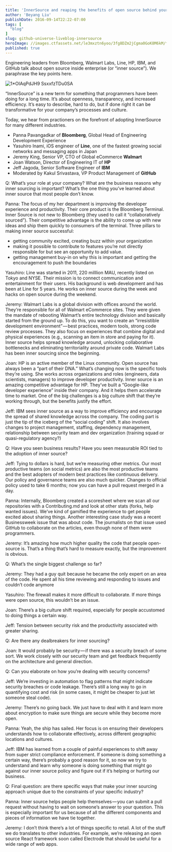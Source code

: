 ```yaml
---
title: 'InnerSource and reaping the benefits of open source behind your firewall, a discussion at GitHub Universe'
author: 'Beyang Liu'
publishDate: 2016-09-14T22:22-07:00
tags: [
  "blog"
]
slug: github-universe-liveblog-innersource
heroImage: //images.ctfassets.net/le3mxztn6yoo/3fg8DZm2jCgma0GoK8M6kM/fcb7325505954579a80ae76b1f5d5798/1_OIAqPdJH9_SsxxfzTDu0SA.jpeg
published: true
---
```




Engineering leaders from Bloomberg, Walmart Labs, Line, HP, IBM, and GitHub talk about open source inside enterprise (or “inner source”). We paraphrase the key points here.

![1*OIAqPdJH9 SsxxfzTDu0SA](//images.contentful.com/le3mxztn6yoo/3fg8DZm2jCgma0GoK8M6kM/fcb7325505954579a80ae76b1f5d5798/1_OIAqPdJH9_SsxxfzTDu0SA.jpeg)

“InnerSource” is a new term for something that programmers have been doing for a long time. It’s about openness, transparency, and increased efficiency. It’s easy to describe, hard to do, but if done right it can be transformative for your company’s processes and culture.

Today, we hear from practioners on the forefront of adopting InnerSource for many different industries.

*   Panna Pavangadkar of **Bloomberg**, Global Head of Engineering Development Experience
*   Yasuhiro Inami, iOS engineer of **Line**, one of the fastest growing social networks and messaging apps in Japan
*   Jeremy King, Senior VP, CTO of Global eCommerce **Walmart**
*   Joan Watson, Director of Engineering IT of **HP**
*   Jeff Jagoda, Senior Software Engineer of **IBM**
*   Moderated by Kakul Srivastava, VP Product Management of **GitHub**

Q: What’s your role at your company? What are the business reasons why inner sourcing is important? What’s the one thing you’ve learned about inner source that most people don’t know.

Panna: The focus of my her department is improving the developer experience and productivity. Their core product is the Bloomberg Terminal. Inner Source is not new to Bloomberg (they used to call it “collaboratively sourced”). Their competitive advantage is the ability to come up with new ideas and ship them quickly to consumers of the terminal. Three pillars to making inner source successful:

*   getting community excited, creating buzz within your organization
*   making it possible to contribute to features you’re not directly responsible for but see an opportunity to add value.
*   getting management buy-in on why this is important and getting the encouragement to push the boundaries

Yasuhiro: Line was started in 2011, 220 milllion MAU, recently listed on Tokyo and NYSE. Their mission is to connect communication and entertainment for their users. His background is web development and has been at Line for 5 years. He works on inner source during the week and hacks on open source during the weekend.

Jeremy: Walmart Labs is a global division with offices around the world. They’re responsible for all of Walmart eCommerce sites. They were given the mandate of rebooting Walmart’s entire technology division and basically started from the ground up. To do this, you want to create an “irresistible development environment” — best practices, modern tools, strong code review processes. They also focus on experiences that combine digital and physical experiences (e.g., scanning an item in store and paying for it). Inner source helps spread knowledge around, unlocking collaborative bottlenecks and eliminating territoriality around private code. Walmart Labs has been inner sourcing since the beginning.

Joan: HP is an active member of the Linux community. Open source has always been a “part of their DNA.” What’s changing now is the specific tools they’re using. She works across organizations and roles (engineers, data scientists, managers) to improve developer productivity. Inner source is an amazing competitive advantage for HP. They’ve built a “Google-like developer experience” inside their company. And it helps them accelerate time to market. One of the big challenges is a big culture shift that they’re working through, but the benefits justify the effort.

Jeff: IBM sees inner source as a way to improve efficiency and encourage the spread of shared knowledge across the company. The coding part is just the tip of the iceberg of the “social coding” shift. It also involves changes to project management, staffing, dependency management, relationship between security team and dev organization (training squad or quasi-regulatory agency?)

Q: Have you seen business results? Have you seen measurable ROI tied to the adoption of inner source?

Jeff: Tying to dollars is hard, but we’re measuring other metrics. Our most productive teams (on social metrics) are also the most productive teams and the best adopters of modern best practices like continuous delivery. Our policy and governance teams are also much quicker. Changes to official policy used to take 6 months; now you can have a pull request merged in a day.

Panna: Internally, Bloomberg created a scoresheet where we scan all our repositories with a Contributing.md and look at other stats (forks, help wanted issues). We’ve kind of gamified the experience to get people excited about sharing things. Another interesting case study was a recent Businessweek issue that was about code. The journalists on that issue used GitHub to collaborate on the articles, even though none of them were programmers.

Jeremy: It’s amazing how much higher quality the code that people open-source is. That’s a thing that’s hard to measure exactly, but the improvement is obvious.

Q: What’s the single biggest challenge so far?

Jeremy: They had a guy quit because he became the only expert on an area of the code. He spent all his time reviewing and responding to issues and couldn’t code anymore

Yasuhiro: The firewall makes it more difficult to collaborate. If more things were open source, this wouldn’t be an issue.

Joan: There’s a big culture shift required, especially for people accustomed to doing things a certain way.

Jeff: Tension between security risk and the productivity associated with greater sharing.

Q: Are there any dealbreakers for inner sourcing?

Joan: It would probably be security — if there was a security breach of some sort. We work closely with our security team and get feedback frequently on the architecture and general direction.

Q: Can you elaborate on how you’re dealing with security concerns?

Jeff: We’re investing in automation to flag patterns that might indicate security breaches or code leakage. There’s still a long way to go in quantifying cost and risk (in some cases, it might be cheaper to just let someone steal code).

Jeremy: There’s no going back. We just have to deal with it and learn more about encryption to make sure things are secure while they become more open.

Panna: Yeah, the ship has sailed. Her focus is on ensuring their developers understands how to collaborate effectively, across different geographic locations and cultures.

Jeff: IBM has learned from a couple of painful experiences to shift away from super strict compliance enforcement. If someone is doing something a certain way, there’s probably a good reason for it, so now we try to understand and learn why someone is doing something that might go against our inner source policy and figure out if it’s helping or hurting our business.

Q: Final question: are there specific ways that make your inner sourcing approach unique due to the constraints of your specific industry?

Panna: Inner source helps people help themselves — you can submit a pull request without having to wait on someone’s answer to your question. This is especially important for us because of all the different components and pieces of information we have tie together.

Jeremy: I don’t think there’s a lot of things specific to retail. A lot of the stuff we do translates to other industries. For example, we’re releasing an open source React framework soon called Electrode that should be useful for a wide range of web apps.
